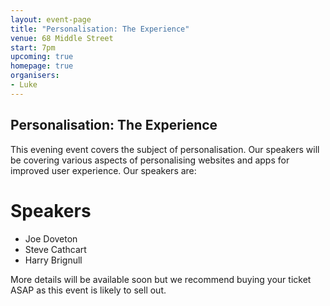 ```yaml
---
layout: event-page  
title: "Personalisation: The Experience"
venue: 68 Middle Street
start: 7pm
upcoming: true
homepage: true
organisers:
- Luke
---
```


## Personalisation: The Experience

This evening event covers the subject of personalisation. Our speakers will be covering various aspects of personalising websites and apps for improved user experience. Our speakers are:

# Speakers
* Joe Doveton
* Steve Cathcart
* Harry Brignull

More details will be available soon but we recommend buying your ticket ASAP as this event is likely to sell out.

